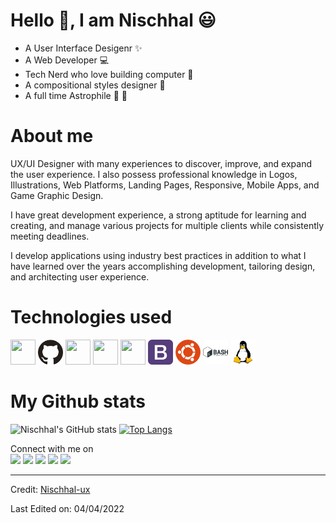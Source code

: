# Hello :wave:, I am Nischhal 😃 
- A User Interface Desigenr :sparkles:
- A Web Developer :computer:
- Tech Nerd who love building computer :new_moon_with_face:
- A compositional styles designer 🐍
- A full time Astrophile :rocket: :milky_way:

# About me
UX/UI Designer with many experiences to discover, improve, and expand the user experience. I also possess professional knowledge in Logos, Illustrations, Web Platforms, Landing Pages, Responsive, Mobile Apps, and Game Graphic Design.

I have great development experience, a strong aptitude for learning and creating, and manage various projects for multiple clients while consistently meeting deadlines.

I develop applications using industry best practices in addition to what I have learned over the years accomplishing development, tailoring design, and architecting user experience.

# Technologies used

<code><img height="40" width="40" src="https://upload.wikimedia.org/wikipedia/commons/thumb/3/3f/Git_icon.svg/1024px-Git_icon.svg.png"></code>
<code><img height="40" width="40" src="https://raw.githubusercontent.com/github/explore/80688e429a7d4ef2fca1e82350fe8e3517d3494d/topics/github-api/github-api.png"></code>
<code><img height="40" width="40" src="https://upload.wikimedia.org/wikipedia/commons/5/59/Sketch_Logo.svg"></code>
<code><img height="40" width="40" src="https://cdn.icon-icons.com/icons2/836/PNG/512/Invision_icon-icons.com_66743.png"></code>
<code><img height="40" width="40" src="https://www.axure.com/wp-content/uploads/2019/04/logo-black.svg"></code>
<code><img height="40" width="40" src="https://raw.githubusercontent.com/github/explore/80688e429a7d4ef2fca1e82350fe8e3517d3494d/topics/bootstrap/bootstrap.png"></code>
<code><img height="40" width="40" src="https://raw.githubusercontent.com/github/explore/80688e429a7d4ef2fca1e82350fe8e3517d3494d/topics/ubuntu/ubuntu.png"></code>
<code><img height="40" width="40" src= "https://raw.githubusercontent.com/github/explore/80688e429a7d4ef2fca1e82350fe8e3517d3494d/topics/bash/bash.png"></code>
<code><img height="40" width="40" src= "https://raw.githubusercontent.com/github/explore/80688e429a7d4ef2fca1e82350fe8e3517d3494d/topics/linux/linux.png"></code>



# My Github stats
![Nischhal's GitHub stats](https://github-readme-stats.vercel.app/api?username=Nischhalsubba&hide=issues&show_icons=true&theme=gotham)
[![Top Langs](https://github-readme-stats.vercel.app/api/top-langs/?username=Nischhalsubba&layout=compact&theme=gotham)](https://github.com/anuraghazra/github-readme-stats)



<p>Connect with me on
<br>	
<a target="_blank" href="https://www.linkedin.com/in/nischhal/"><img src="https://img.shields.io/badge/-LinkedIn-0077B5?style=for-the-badge&logo=Linkedin&logoColor=white"></img></a>
<a target="_blank" href="https://mail.google.com/mail/u/0/?tab=rm&ogbl#inbox"><img src="https://img.shields.io/badge/-Gmail-D14836?style=for-the-badge&logo=Gmail&logoColor=white"></img></a>
<a target="_blank" href="https://twitter.com/t_sreevishnu"><img src="https://img.shields.io/badge/-Twitter-1DA1F2?style=for-the-badge&logo=Twitter&logoColor=white"></img></a>
<a target="_blank" href="https://www.behance.net/nischhal"><img src="https://img.shields.io/badge/-Behance-0057ff?style=for-the-badge&logo=Behance&logoColor=white"></img></a>
<a target="_blank" href="https://dribbble.com/Nischhal"><img src="https://img.shields.io/badge/-Dribbble-ea4c89?style=for-the-badge&logo=Dribbble&logoColor=white"></img></a>

<br>
</p>

------

Credit: [Nischhal-ux](https://github.com/Nischhalsubba)

Last Edited on: 04/04/2022
